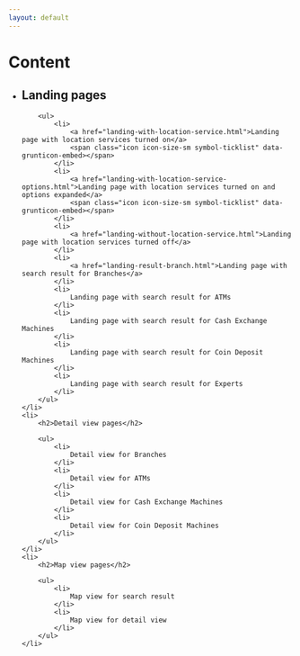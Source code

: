```yaml
---
layout: default
---
```


<h1>Content</h1>

<ul>
	<li>
		<h2>Landing pages</h2>

		<ul>
			<li>
				<a href="landing-with-location-service.html">Landing page with location services turned on</a>
				<span class="icon icon-size-sm symbol-ticklist" data-grunticon-embed></span>
			</li>
			<li>
				<a href="landing-with-location-service-options.html">Landing page with location services turned on and options expanded</a>
				<span class="icon icon-size-sm symbol-ticklist" data-grunticon-embed></span>
			</li>
			<li>
				<a href="landing-without-location-service.html">Landing page with location services turned off</a>
			</li>
			<li>
				<a href="landing-result-branch.html">Landing page with search result for Branches</a>
			</li>
			<li>
				Landing page with search result for ATMs
			</li>
			<li>
				Landing page with search result for Cash Exchange Machines
			</li>
			<li>
				Landing page with search result for Coin Deposit Machines
			</li>
			<li>
				Landing page with search result for Experts
			</li>
		</ul>
	</li>
	<li>
		<h2>Detail view pages</h2>

		<ul>
			<li>
				Detail view for Branches
			</li>
			<li>
				Detail view for ATMs
			</li>
			<li>
				Detail view for Cash Exchange Machines
			</li>
			<li>
				Detail view for Coin Deposit Machines
			</li>
		</ul>
	</li>
	<li>
		<h2>Map view pages</h2>

		<ul>
			<li>
				Map view for search result
			</li>
			<li>
				Map view for detail view
			</li>
		</ul>
	</li>
</ul>